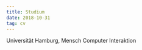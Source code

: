 ```yaml
---
title: Studium
date: 2018-10-31
tag: cv
---
```

<!--more-->
Universität Hamburg, Mensch Computer Interaktion
